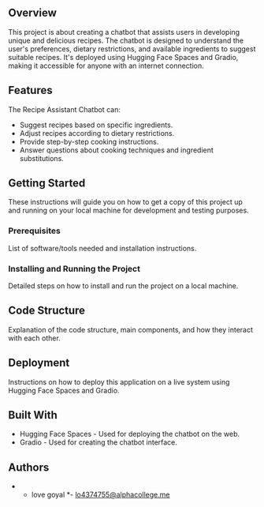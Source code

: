 ## Overview

This project is about creating a chatbot that assists users in developing unique and delicious recipes. The chatbot is designed to understand the user's preferences, dietary restrictions, and available ingredients to suggest suitable recipes. It's deployed using Hugging Face Spaces and Gradio, making it accessible for anyone with an internet connection.

## Features

The Recipe Assistant Chatbot can:
- Suggest recipes based on specific ingredients.
- Adjust recipes according to dietary restrictions.
- Provide step-by-step cooking instructions.
- Answer questions about cooking techniques and ingredient substitutions.

## Getting Started

These instructions will guide you on how to get a copy of this project up and running on your local machine for development and testing purposes.

### Prerequisites

List of software/tools needed and installation instructions.

### Installing and Running the Project

Detailed steps on how to install and run the project on a local machine.

## Code Structure

Explanation of the code structure, main components, and how they interact with each other.

## Deployment

Instructions on how to deploy this application on a live system using Hugging Face Spaces and Gradio.

## Built With

- Hugging Face Spaces - Used for deploying the chatbot on the web.
- Gradio - Used for creating the chatbot interface.

## Authors

- * love goyal *- lo4374755@alphacollege.me
